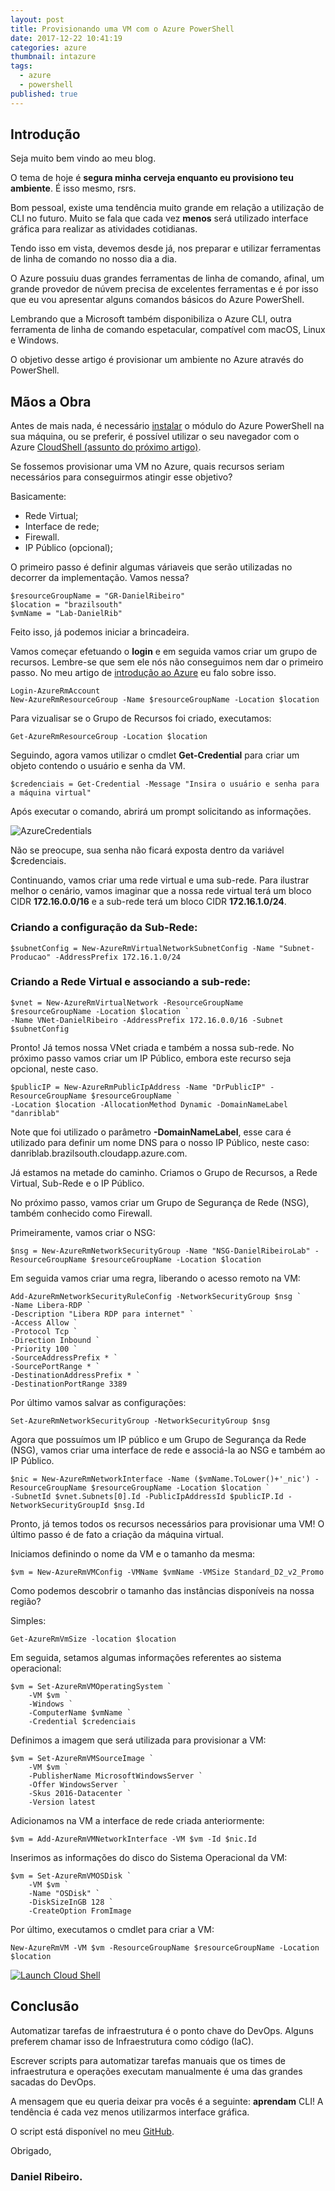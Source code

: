 ```yaml
---
layout: post
title: Provisionando uma VM com o Azure PowerShell
date: 2017-12-22 10:41:19
categories: azure
thumbnail: intazure
tags:
  - azure
  - powershell
published: true
---
```


## Introdução

Seja muito bem vindo ao meu blog.

O tema de hoje é __segura minha cerveja enquanto eu provisiono teu ambiente__. É isso mesmo, rsrs.

Bom pessoal, existe uma tendência muito grande em relação a utilização de CLI no futuro. Muito se fala que cada vez **menos** será utilizado interface gráfica para realizar as atividades cotidianas.

Tendo isso em vista, devemos desde já, nos preparar e utilizar ferramentas de linha de comando no nosso dia a dia.

O Azure possuiu duas grandes ferramentas de linha de comando, afinal, um grande provedor de núvem precisa de excelentes ferramentas e é por isso que eu vou apresentar alguns comandos básicos do Azure PowerShell. 

Lembrando que a Microsoft também disponibiliza o Azure CLI, outra ferramenta de linha de comando espetacular, compatível com macOS, Linux e Windows.

O objetivo desse artigo é provisionar um ambiente no Azure através do PowerShell.

## Mãos a Obra

Antes de mais nada, é necessário [instalar](https://docs.microsoft.com/pt-br/powershell/azure/install-azurerm-ps?view=azurermps-5.0.0 "instalar") o módulo do Azure PowerShell na sua máquina, ou se preferir, é possível utilizar o seu navegador com o Azure [CloudShell (assunto do próximo artigo)](https://docs.microsoft.com/pt-br/azure/cloud-shell/overview "CloudShell").

Se fossemos provisionar uma VM no Azure, quais recursos seriam necessários para conseguirmos atingir esse objetivo?

Basicamente:
- Rede Virtual;
- Interface de rede;
- Firewall.
- IP Público (opcional);

O primeiro passo é definir algumas váriaveis que serão utilizadas no decorrer da implementação.
Vamos nessa?

```
$resourceGroupName = "GR-DanielRibeiro"
$location = "brazilsouth"
$vmName = "Lab-DanielRib"
```

Feito isso, já podemos iniciar a brincadeira.

Vamos começar efetuando o __login__ e em seguida vamos criar um grupo de recursos. Lembre-se que sem ele nós não conseguimos nem dar o primeiro passo.
No meu artigo de [introdução ao Azure](http://xdanielribeiro.com.br/azure/2017/12/13/introducao-ms-azure/ "Introdução ao Microsoft Azure") eu falo sobre isso.

```
Login-AzureRmAccount
New-AzureRmResourceGroup -Name $resourceGroupName -Location $location
```

Para vizualisar se o Grupo de Recursos foi criado, executamos:
```
Get-AzureRmResourceGroup -Location $location
```

Seguindo, agora vamos utilizar o cmdlet __Get-Credential__ para criar um objeto contendo o usuário e senha da VM. 

```
$credenciais = Get-Credential -Message "Insira o usuário e senha para a máquina virtual"
```
Após executar o comando, abrirá um prompt solicitando as informações.


![AzureCredentials](https://i.imgur.com/TpjcDp3.jpg)


Não se preocupe, sua senha não ficará exposta dentro da variável $credenciais.

Continuando, vamos criar uma rede virtual e uma sub-rede. Para ilustrar melhor o cenário, vamos imaginar que a nossa rede virtual terá um bloco CIDR **172.16.0.0/16** e a sub-rede terá um bloco CIDR **172.16.1.0/24**.

### Criando a configuração da Sub-Rede:

```
$subnetConfig = New-AzureRmVirtualNetworkSubnetConfig -Name "Subnet-Producao" -AddressPrefix 172.16.1.0/24
```

### Criando a Rede Virtual e associando a sub-rede:
 
```
$vnet = New-AzureRmVirtualNetwork -ResourceGroupName $resourceGroupName -Location $location `
-Name VNet-DanielRibeiro -AddressPrefix 172.16.0.0/16 -Subnet $subnetConfig
```

Pronto! Já temos nossa VNet criada e também a nossa sub-rede. No próximo passo vamos criar um IP Público, embora este recurso seja opcional, neste caso.

```
$publicIP = New-AzureRmPublicIpAddress -Name "DrPublicIP" -ResourceGroupName $resourceGroupName `
-Location $location -AllocationMethod Dynamic -DomainNameLabel "danriblab"
```

Note que foi utilizado o parâmetro **-DomainNameLabel**, esse cara é utilizado para definir um nome DNS para o nosso IP Público, neste caso: danriblab.brazilsouth.cloudapp.azure.com.

Já estamos na metade do caminho. Criamos o Grupo de Recursos, a Rede Virtual, Sub-Rede e o IP Público.

No próximo passo, vamos criar um Grupo de Segurança de Rede (NSG), também conhecido como Firewall.

Primeiramente, vamos criar o NSG:

```
$nsg = New-AzureRmNetworkSecurityGroup -Name "NSG-DanielRibeiroLab" -ResourceGroupName $resourceGroupName -Location $location
```

Em seguida vamos criar uma regra, liberando o acesso remoto na VM:

```
Add-AzureRmNetworkSecurityRuleConfig -NetworkSecurityGroup $nsg `
-Name Libera-RDP `
-Description "Libera RDP para internet" `
-Access Allow `
-Protocol Tcp `
-Direction Inbound `
-Priority 100 `
-SourceAddressPrefix * `
-SourcePortRange * `
-DestinationAddressPrefix * `
-DestinationPortRange 3389
```

Por último vamos salvar as configurações:

```
Set-AzureRmNetworkSecurityGroup -NetworkSecurityGroup $nsg
```

Agora que possuímos um IP público e um Grupo de Segurança da Rede (NSG), vamos criar uma interface de rede e associá-la ao NSG e também ao IP Público.

```
$nic = New-AzureRmNetworkInterface -Name ($vmName.ToLower()+'_nic') -ResourceGroupName $resourceGroupName -Location $location `
-SubnetId $vnet.Subnets[0].Id -PublicIpAddressId $publicIP.Id -NetworkSecurityGroupId $nsg.Id
```

Pronto, já temos todos os recursos necessários para provisionar uma VM! O último passo é de fato a criação da máquina virtual.

Iniciamos definindo o nome da VM e o tamanho da mesma:

```
$vm = New-AzureRmVMConfig -VMName $vmName -VMSize Standard_D2_v2_Promo
```

Como podemos descobrir o tamanho das instâncias disponíveis na nossa região?

Simples:

```
Get-AzureRmVmSize -location $location
```

Em seguida, setamos algumas informações referentes ao sistema operacional:

```
$vm = Set-AzureRmVMOperatingSystem `
    -VM $vm `
    -Windows `
    -ComputerName $vmName `
    -Credential $credenciais
```

Definimos a imagem que será utilizada para provisionar a VM:

```
$vm = Set-AzureRmVMSourceImage `
    -VM $vm `
    -PublisherName MicrosoftWindowsServer `
    -Offer WindowsServer `
    -Skus 2016-Datacenter `
    -Version latest
```

Adicionamos na VM a interface de rede criada anteriormente:

```
$vm = Add-AzureRmVMNetworkInterface -VM $vm -Id $nic.Id
```

Inserimos as informações do disco do Sistema Operacional da VM:

```
$vm = Set-AzureRmVMOSDisk `
    -VM $vm `
    -Name "OSDisk" `
    -DiskSizeInGB 128 `
    -CreateOption FromImage
```
Por último, executamos o cmdlet para criar a VM:

```
New-AzureRmVM -VM $vm -ResourceGroupName $resourceGroupName -Location $location
```

[![Launch Cloud Shell](https://shell.azure.com/images/launchcloudshell.png "Launch Cloud Shell")](shell.azure.com/powershell)

## Conclusão

Automatizar tarefas de infraestrutura é o ponto chave do DevOps. Alguns preferem chamar isso de Infraestrutura como código (IaC). 

Escrever scripts para automatizar tarefas manuais que os times de infraestrutura e operações executam manualmente é uma das grandes sacadas do DevOps.

A mensagem que eu queria deixar pra vocês é a seguinte: **aprendam** CLI! A tendência é cada vez menos utilizarmos interface gráfica.

O script está disponível no meu [GitHub](https://github.com/xdanielribeiro/azurepowershell/blob/master/CreateVirtualMachineFromAzurePowerShell.ps1).


Obrigado,

### Daniel Ribeiro.

